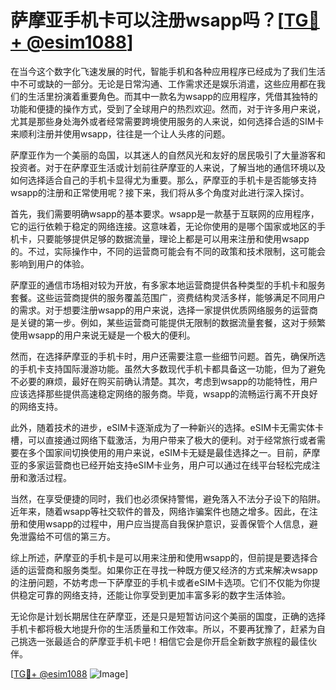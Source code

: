 # 萨摩亚手机卡可以注册wsapp吗？[[TG💪+ @esim1088](https://t.me/s/esim1088)]

在当今这个数字化飞速发展的时代，智能手机和各种应用程序已经成为了我们生活中不可或缺的一部分。无论是日常沟通、工作需求还是娱乐消遣，这些应用都在我们的生活里扮演着重要角色。而其中一款名为wsapp的应用程序，凭借其独特的功能和便捷的操作方式，受到了全球用户的热烈欢迎。然而，对于许多用户来说，尤其是那些身处海外或者经常需要跨境使用服务的人来说，如何选择合适的SIM卡来顺利注册并使用wsapp，往往是一个让人头疼的问题。

萨摩亚作为一个美丽的岛国，以其迷人的自然风光和友好的居民吸引了大量游客和投资者。对于在萨摩亚生活或计划前往萨摩亚的人来说，了解当地的通信环境以及如何选择适合自己的手机卡显得尤为重要。那么，萨摩亚的手机卡是否能够支持wsapp的注册和正常使用呢？接下来，我们将从多个角度对此进行深入探讨。

首先，我们需要明确wsapp的基本要求。wsapp是一款基于互联网的应用程序，它的运行依赖于稳定的网络连接。这意味着，无论你使用的是哪个国家或地区的手机卡，只要能够提供足够的数据流量，理论上都是可以用来注册和使用wsapp的。不过，实际操作中，不同的运营商可能会有不同的政策和技术限制，这可能会影响到用户的体验。

萨摩亚的通信市场相对较为开放，有多家本地运营商提供各种类型的手机卡和服务套餐。这些运营商提供的服务覆盖范围广，资费结构灵活多样，能够满足不同用户的需求。对于想要注册wsapp的用户来说，选择一家提供优质网络服务的运营商是关键的第一步。例如，某些运营商可能提供无限制的数据流量套餐，这对于频繁使用wsapp的用户来说无疑是一个极大的便利。

然而，在选择萨摩亚的手机卡时，用户还需要注意一些细节问题。首先，确保所选的手机卡支持国际漫游功能。虽然大多数现代手机卡都具备这一功能，但为了避免不必要的麻烦，最好在购买前确认清楚。其次，考虑到wsapp的功能特性，用户应该选择那些提供高速稳定网络的服务商。毕竟，wsapp的流畅运行离不开良好的网络支持。

此外，随着技术的进步，eSIM卡逐渐成为了一种新兴的选择。eSIM卡无需实体卡槽，可以直接通过网络下载激活，为用户带来了极大的便利。对于经常旅行或者需要在多个国家间切换使用的用户来说，eSIM卡无疑是最佳选择之一。目前，萨摩亚的多家运营商也已经开始支持eSIM卡业务，用户可以通过在线平台轻松完成注册和激活过程。

当然，在享受便捷的同时，我们也必须保持警惕，避免落入不法分子设下的陷阱。近年来，随着wsapp等社交软件的普及，网络诈骗案件也随之增多。因此，在注册和使用wsapp的过程中，用户应当提高自我保护意识，妥善保管个人信息，避免泄露给不可信的第三方。

综上所述，萨摩亚的手机卡是可以用来注册和使用wsapp的，但前提是要选择合适的运营商和服务类型。如果你正在寻找一种既方便又经济的方式来解决wsapp的注册问题，不妨考虑一下萨摩亚的手机卡或者eSIM卡选项。它们不仅能为你提供稳定可靠的网络支持，还能让你享受到更加丰富多彩的数字生活体验。

无论你是计划长期居住在萨摩亚，还是只是短暂访问这个美丽的国度，正确的选择手机卡都将极大地提升你的生活质量和工作效率。所以，不要再犹豫了，赶紧为自己挑选一张最适合的萨摩亚手机卡吧！相信它会是你开启全新数字旅程的最佳伙伴。

[[TG💪+ @esim1088](https://t.me/s/esim1088) ![Image](https://i.postimg.cc/4NQfJmqS/Snipaste-2025-05-13-00-14-12.png)]